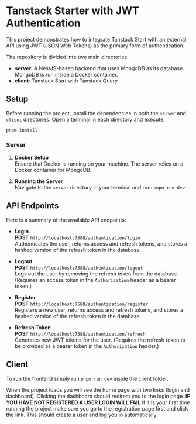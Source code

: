 # Tanstack Starter with JWT Authentication

This project demonstrates how to integrate Tanstack Start with an external API using JWT (JSON Web Tokens) as the primary form of authentication.

The repository is divided into two main directories:

-   **server**: A NestJS-based backend that uses MongoDB as its database. MongoDB is run inside a Docker container.
-   **client**: Tanstack Start with Tanstack Query.

## Setup

Before running the project, install the dependencies in both the `server` and `client` directories. Open a terminal in each directory and execute:

`pnpm install`

### Server

1. **Docker Setup**  
   Ensure that Docker is running on your machine. The server relies on a Docker container for MongoDB.

2. **Running the Server**  
   Navigate to the `server` directory in your terminal and run: `pnpm run dev`

## API Endpoints

Here is a summary of the available API endpoints:

-   **Login**  
    **POST** `http://localhost:7588/authentication/login`  
    Authenticates the user, returns access and refresh tokens, and stores a hashed version of the refresh token in the database.

-   **Logout**  
    **POST** `http://localhost:7588/authentication/logout`  
    Logs out the user by removing the refresh token from the database. (Requires an access token in the `Authorization` header as a bearer token.)

-   **Register**  
    **POST** `http://localhost:7588/authentication/register`  
    Registers a new user, returns access and refresh tokens, and stores a hashed version of the refresh token in the database.

-   **Refresh Token**  
    **POST** `http://localhost:7588/authentication/refresh`  
    Generates new JWT tokens for the user. (Requires the refresh token to be provided as a bearer token in the `Authorization` header.)

## Client

To run the frontend simply run `pnpm run dev` inside the client folder.

When the project loads you will see the home page with two links (login and dashboard). Clicking the dashboard should redirect you to the login page. **IF YOU HAVE NOT REGISTERED A USER LOGIN WILL FAIL** if it is your first time running the project make sure you go to the registration page first and click the link. This should create a user and log you in automatically.
